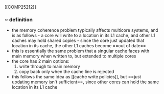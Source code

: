 [[COMP25212]]

### ~ definition
- the memory coherence problem typically affects multicore systems, and is as follows - a core will write to a location in its L1 cache, and other L1 caches may hold shared copies - since the core just updated that location in its cache, the other L1 caches become ==out of date==
- this is essentially the same problem that a singular cache faces with main memory when written to, but extended to multiple cores
- the core has 2 main options:
	1. write through to main memory
	2. copy back only when the cache line is rejected
- this follows the same idea as [[cache write policies]], but ==just updating memory isn't sufficient==, since other cores can hold the same location in its L1 cache